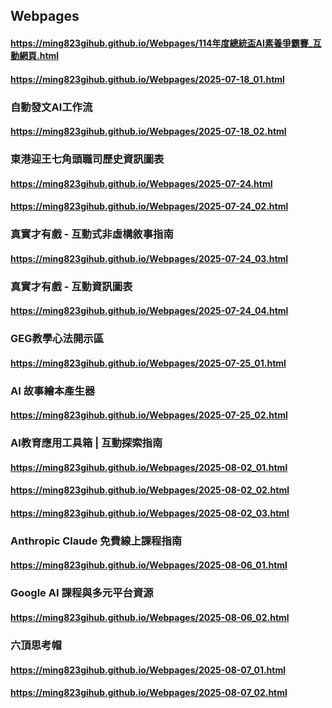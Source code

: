 ## Webpages
#### https://ming823gihub.github.io/Webpages/114年度總統盃AI素養爭霸賽_互動網頁.html
#### https://ming823gihub.github.io/Webpages/2025-07-18_01.html
### 自動發文AI工作流
#### https://ming823gihub.github.io/Webpages/2025-07-18_02.html
### 東港迎王七角頭職司歷史資訊圖表
#### https://ming823gihub.github.io/Webpages/2025-07-24.html
#### https://ming823gihub.github.io/Webpages/2025-07-24_02.html
### 真實才有戲 - 互動式非虛構敘事指南
#### https://ming823gihub.github.io/Webpages/2025-07-24_03.html
### 真實才有戲 - 互動資訊圖表
#### https://ming823gihub.github.io/Webpages/2025-07-24_04.html
### GEG教學心法開示區
#### https://ming823gihub.github.io/Webpages/2025-07-25_01.html
### AI 故事繪本產生器
#### https://ming823gihub.github.io/Webpages/2025-07-25_02.html
### AI教育應用工具箱 | 互動探索指南
#### https://ming823gihub.github.io/Webpages/2025-08-02_01.html
#### https://ming823gihub.github.io/Webpages/2025-08-02_02.html
#### https://ming823gihub.github.io/Webpages/2025-08-02_03.html
### Anthropic Claude 免費線上課程指南
#### https://ming823gihub.github.io/Webpages/2025-08-06_01.html
### Google AI 課程與多元平台資源
#### https://ming823gihub.github.io/Webpages/2025-08-06_02.html
### 六頂思考帽
#### https://ming823gihub.github.io/Webpages/2025-08-07_01.html
#### https://ming823gihub.github.io/Webpages/2025-08-07_02.html
